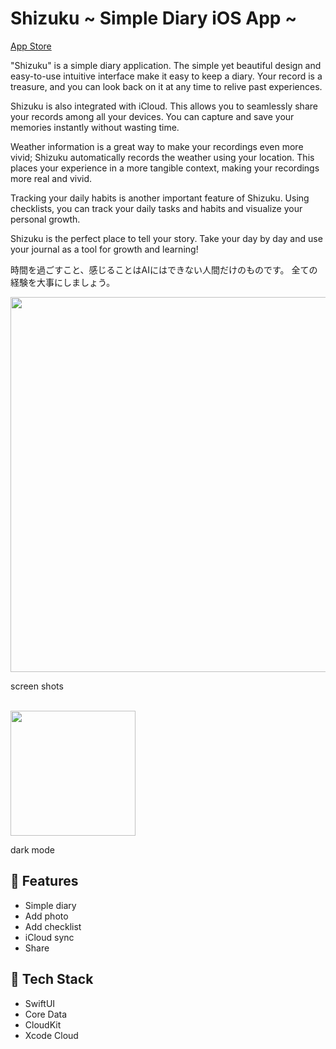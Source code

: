 # Shizuku ~ Simple Diary iOS App ~

[App Store](https://apps.apple.com/jp/app/id6451009770)

"Shizuku" is a simple diary application. The simple yet beautiful design and easy-to-use intuitive interface make it easy to keep a diary. Your record is a treasure, and you can look back on it at any time to relive past experiences.

Shizuku is also integrated with iCloud. This allows you to seamlessly share your records among all your devices. You can capture and save your memories instantly without wasting time.

Weather information is a great way to make your recordings even more vivid; Shizuku automatically records the weather using your location. This places your experience in a more tangible context, making your recordings more real and vivid.

Tracking your daily habits is another important feature of Shizuku. Using checklists, you can track your daily tasks and habits and visualize your personal growth.

Shizuku is the perfect place to tell your story. Take your day by day and use your journal as a tool for growth and learning!

時間を過ごすこと、感じることはAIにはできない人間だけのものです。
全ての経験を大事にしましょう。

<img src="https://github.com/yyokii/DiaryApp/assets/20992687/642898a5-04c3-4746-80da-867f5264ad99" width="600">  

screen shots

</br>
<img src="https://github.com/yyokii/DiaryApp/assets/20992687/36106f27-f7f6-465a-952e-08960ad7b171" width="200">  

dark mode

## 🐣 Features

* Simple diary
* Add photo
* Add checklist
* iCloud sync
* Share

## 🥞 Tech Stack

* SwiftUI
* Core Data
* CloudKit
* Xcode Cloud

